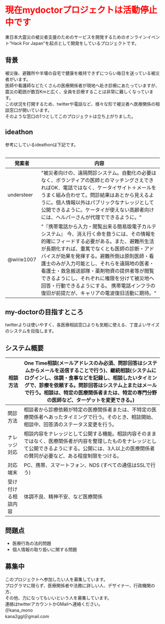 # <font color='red'>現在mydoctorプロジェクトは活動停止中です</font> #

東日本大震災の被災者支援のためのサービスを開発するためのオンラインイベント“Hack For Japan”を起点として開発をしているプロジェクトです。

## 背景 ##

被災後、避難所や半壊の自宅で健康を維持できずにつらい毎日を送っている被災者がいます。<br>
医師や看護師などたくさんの医療関係者が現地へ赴き診療にあたっていますが、<br>
震災の範囲が数百Kmと広く、全員を診療することは非常に難しくなっています。<br>
この状況を打開するため、twitterや電話など、様々な形で被災者へ医療関係の相談窓口が開いています。<br>
そのような窓口の1つとしてこのプロジェクトは立ち上がりました。<br>

<h2>ideathon</h2>

参考にしているideathonは下記です。<br>
<br>
<table><thead><th> 発案者 </th><th> 内容 </th></thead><tbody>
<tr><td> understeer </td><td> "被災者向けの、遠隔問診システム。自動化の必要はなく、ボラン­ティアの医師とのマッチングさえできればOK．電話ではなく、ケ­ータイサイト＋メールをうまく組み合わせて。問診結果はあとから­見えるように。個人情報以外はパブリックなナレッジとして公開で­きるように。ケータイが使えない高齢者向けには、ヘルパーさんが­代理でできるように。" </td></tr>
<tr><td> @wirie1007 </td><td> "『携帯電話から入力・閲覧出来る簡易版電子カルテシステム』 今、消え行く命を救うには、その情報を的確にフィードする必要が­ある。また、避難所生活が長期化すれば、重篤でなくとも医師の診­断・アドバイスが効果を発揮する。避難所側は原則医師・看護士の­みが入力可能とし、それらを遠隔地の医者・看護士・救急搬送部隊­・薬剤物資の提供者等が閲覧できるようにし、それぞれに権限を分­けて被災地へ回答・行動できるようにする。 携帯電話インフラの復旧が前提だが、キャリアの電波復旧活動に期­待。" </td></tr></tbody></table>

<h2>my-doctorの目指すところ</h2>

twitterよりは使いやすく、各医療相談窓口よりも気軽に使える、丁度よいサイズのシステムを目指します。<br>

<h2>システム概要</h2>

<table><thead><th> 相談方法 </th><th> <b>One Time相談</b>(メールアドレスのみ必須、問診回答はシステムからメールを送信することで行う)、<b>継続相談</b>(システムにログインし、体調・食事などを記録し、相談したいタイミングで、診療を依頼する。問診回答はシステム上またはメールで行う。相談は、特定の医療関係者または、特定の専門分野の医師など、ターゲットを変更できる。) </th></thead><tbody>
<tr><td> 問診方法 </td><td> 相談者から診療依頼が特定の医療関係者または、不特定の医療関係者へあったタイミングで行う。そのとき、相談開始、相談中、回答済のステータス変更を行う。                                                                                                     </td></tr>
<tr><td> ナレッジ対応 </td><td> 相談内容をナレッジとして公開する機能。相談内容そのままではなく、医療関係者が内容を整理したものをナレッジとして公開できるようにする。公開には、3人以上の医療関係者の賛同が必要など、ある程度制限をつける。                                                                         </td></tr>
<tr><td> 対応端末 </td><td> PC、携帯、スマートフォン、NDS (すべての通信はSSLで行う)                                                                                                                                             </td></tr>
<tr><td> 受け付ける相談内容 </td><td> 体調不良、精神不安、など医療関係                                                                                                                                                              </td></tr></tbody></table>


<h2>問題点</h2>

<ul><li>医療行為の法的問題<br>
</li><li>個人情報の取り扱いに関する問題</li></ul>

<h2>募集中</h2>
このプロジェクトへ参加したい人を募集しています。<br>
プログラマに限らず、医療関係者や法務に詳しい人、デザイナー、行政機関の方、<br>
その他、力になってもいいという人を募集しています。<br>
連絡はtwitterアカウントかGMailへ連絡ください。<br>
＠kana_mono<br>
kana2ggl＠gmail.com<br>





